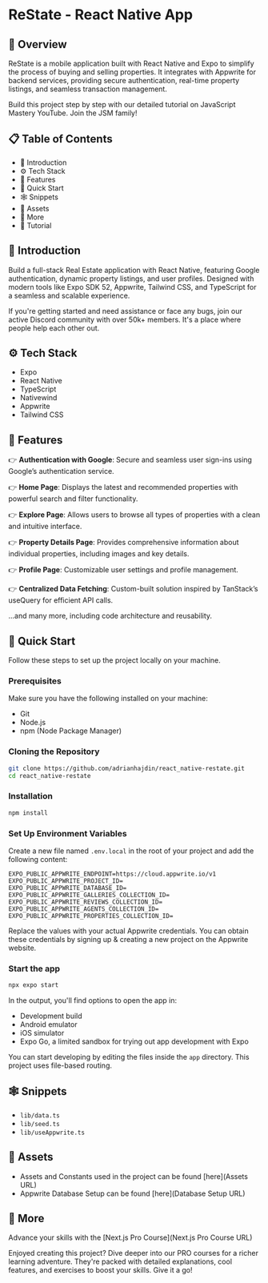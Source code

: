 # ReState - React Native App


## 📌 Overview
ReState is a mobile application built with React Native and Expo to simplify the process of buying and selling properties. It integrates with Appwrite for backend services, providing secure authentication, real-time property listings, and seamless transaction management.

Build this project step by step with our detailed tutorial on JavaScript Mastery YouTube. Join the JSM family!

## 📋 Table of Contents
- 🤖 Introduction
- ⚙️ Tech Stack
- 🔋 Features
- 🤸 Quick Start
- 🕸️ Snippets
- 🔗 Assets
- 🚀 More
- 🚨 Tutorial

## 🤖 Introduction
Build a full-stack Real Estate application with React Native, featuring Google authentication, dynamic property listings, and user profiles. Designed with modern tools like Expo SDK 52, Appwrite, Tailwind CSS, and TypeScript for a seamless and scalable experience.

If you're getting started and need assistance or face any bugs, join our active Discord community with over 50k+ members. It's a place where people help each other out.

## ⚙️ Tech Stack
- Expo
- React Native
- TypeScript
- Nativewind
- Appwrite
- Tailwind CSS

## 🔋 Features
👉 **Authentication with Google**: Secure and seamless user sign-ins using Google’s authentication service.

👉 **Home Page**: Displays the latest and recommended properties with powerful search and filter functionality.

👉 **Explore Page**: Allows users to browse all types of properties with a clean and intuitive interface.

👉 **Property Details Page**: Provides comprehensive information about individual properties, including images and key details.

👉 **Profile Page**: Customizable user settings and profile management.

👉 **Centralized Data Fetching**: Custom-built solution inspired by TanStack’s useQuery for efficient API calls.

...and many more, including code architecture and reusability.

## 🤸 Quick Start
Follow these steps to set up the project locally on your machine.

### Prerequisites
Make sure you have the following installed on your machine:
- Git
- Node.js
- npm (Node Package Manager)

### Cloning the Repository
```bash
git clone https://github.com/adrianhajdin/react_native-restate.git
cd react_native-restate
```

### Installation
```bash
npm install
```

### Set Up Environment Variables
Create a new file named `.env.local` in the root of your project and add the following content:
```env
EXPO_PUBLIC_APPWRITE_ENDPOINT=https://cloud.appwrite.io/v1
EXPO_PUBLIC_APPWRITE_PROJECT_ID=
EXPO_PUBLIC_APPWRITE_DATABASE_ID=
EXPO_PUBLIC_APPWRITE_GALLERIES_COLLECTION_ID=
EXPO_PUBLIC_APPWRITE_REVIEWS_COLLECTION_ID=
EXPO_PUBLIC_APPWRITE_AGENTS_COLLECTION_ID=
EXPO_PUBLIC_APPWRITE_PROPERTIES_COLLECTION_ID=
```
Replace the values with your actual Appwrite credentials. You can obtain these credentials by signing up & creating a new project on the Appwrite website.

### Start the app
```bash
npx expo start
```
In the output, you'll find options to open the app in:
- Development build
- Android emulator
- iOS simulator
- Expo Go, a limited sandbox for trying out app development with Expo

You can start developing by editing the files inside the `app` directory. This project uses file-based routing.

## 🕸️ Snippets
- `lib/data.ts`
- `lib/seed.ts`
- `lib/useAppwrite.ts`

## 🔗 Assets
- Assets and Constants used in the project can be found [here](Assets URL)
- Appwrite Database Setup can be found [here](Database Setup URL)

## 🚀 More
Advance your skills with the [Next.js Pro Course](Next.js Pro Course URL)

Enjoyed creating this project? Dive deeper into our PRO courses for a richer learning adventure. They're packed with detailed explanations, cool features, and exercises to boost your skills. Give it a go!

